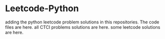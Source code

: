 # Leetcode-Python
adding the python leetcode problem solutions in this repositories. 
The code files are here.
all CTCI problems solutions are here.
some leetcode solutions are here.








































































































































































































































































































































































































































































































































































































































































































